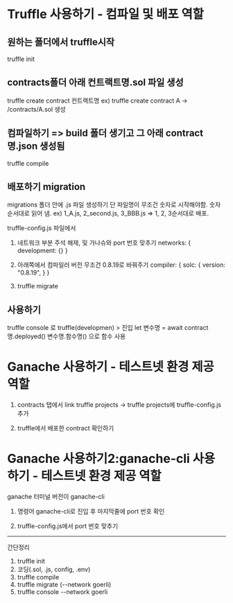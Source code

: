 # Truffle 사용하기 - 컴파일 및 배포 역할

## 원하는 폴더에서 truffle시작

truffle init

## contracts폴더 아래 컨트랙트명.sol 파일 생성

truffle create contract 컨트랙트명
ex) truffle create contract A -> /contracts/A.sol 생성

## 컴파일하기 => build 폴더 생기고 그 아래 contract명.json 생성됨

truffle compile

## 배포하기 migration

migrations 폴더 안에 .js 파일 생성하기
단 파일명이 무조건 숫자로 시작해야함. 숫자 순서대로 읽어 냄.
ex) 1_A.js, 2_second.js, 3_BBB.js => 1, 2, 3순서대로 배포.

truffle-config.js 파일에서

1. 네트워크 부분 주석 해제, 및 가나슈와 port 번호 맞추기
   networks: {
   development: {}
   }

2. 아래쪽에서 컴파일러 버전 무조건 0.8.19로 바꿔주기
   compiler: {
   solc: {
   version: "0.8.19",
   }
   }

3. truffle migrate

## 사용하기

truffle console 로 truffle(developmen) > 진입
let 변수명 = await contract명.deployed()
변수명.함수명() 으로 함수 사용

# Ganache 사용하기 - 테스트넷 환경 제공 역할

1. contracts 탭에서 link truffle projects -> truffle projects에 truffle-config.js 추가

2. truffle에서 배포한 contract 확인하기

# Ganache 사용하기2:ganache-cli 사용하기 - 테스트넷 환경 제공 역할

ganache 터미널 버전이 ganache-cli

1. 명령어 ganache-cli로 진입 후 마지막줄에 port 번호 확인

2. truffle-config.js에서 port 번호 맞추기

---

간단정리

1. truffle init
2. 코딩(.sol, .js, config, .env)
3. truffle compile
4. truffle migrate (--network goerli)
5. truffle console --network goerli

